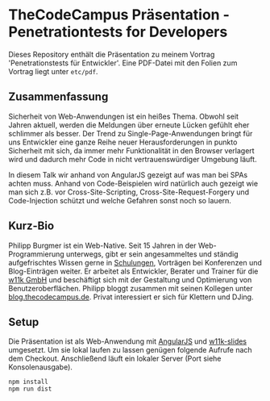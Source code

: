 # TheCodeCampus Präsentation - Penetrationtests for Developers

Dieses Repository enthält die Präsentation zu meinem Vortrag 'Penetrationstests für Entwickler'. Eine PDF-Datei mit den Folien zum Vortrag liegt unter ```etc/pdf```.

## Zusammenfassung

Sicherheit von Web-Anwendungen ist ein heißes Thema. Obwohl seit Jahren aktuell, werden die Meldungen über erneute Lücken gefühlt eher schlimmer als besser. Der Trend zu Single-Page-Anwendungen bringt für uns Entwickler eine ganze Reihe neuer Herausforderungen in punkto Sicherheit mit sich, da immer mehr Funktionalität in den Browser verlagert wird und dadurch mehr Code in nicht vertrauenswürdiger Umgebung läuft.

In diesem Talk wir anhand von AngularJS gezeigt auf was man bei SPAs achten muss. Anhand von Code-Beispielen wird natürlich auch gezeigt wie man sich z.B. vor Cross-Site-Scripting, Cross-Site-Request-Forgery und Code-Injection schützt und welche Gefahren sonst noch so lauern.


## Kurz-Bio

Philipp Burgmer ist ein Web-Native. Seit 15 Jahren in der Web-Programmierung unterwegs, gibt er sein angesammeltes und ständig aufgefrischtes Wissen gerne in [Schulungen](https://www.thecodecampus.de), Vorträgen bei Konferenzen und Blog-Einträgen weiter. Er arbeitet als Entwickler, Berater und Trainer für die [w11k GmbH](http://w11k.de) und beschäftigt sich mit der Gestaltung und Optimierung von Benutzeroberflächen. Philipp bloggt zusammen mit seinen Kollegen unter [blog.thecodecampus.de](blog.thecodecampus.de). Privat interessiert er sich für Klettern und DJing.


## Setup

Die Präsentation ist als Web-Anwendung mit [AngularJS](https://angularjs.org/) und [w11k-slides](https://github.com/w11k/w11k-slides) umgesetzt. Um sie lokal laufen zu lassen genügen folgende Aufrufe nach dem Checkout. Anschließend läuft ein lokaler Server (Port siehe Konsolenausgabe).

```
npm install
npm run dist
```